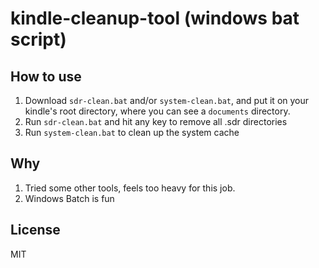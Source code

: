 # kindle-cleanup-tool (windows bat script)

## How to use

1. Download ```sdr-clean.bat``` and/or ```system-clean.bat```, and put it on your kindle's root directory, where you can see a ```documents``` directory.
2. Run ```sdr-clean.bat``` and hit any key to remove all .sdr directories
3. Run ```system-clean.bat``` to clean up the system cache

## Why

1. Tried some other tools, feels too heavy for this job.
2. Windows Batch is fun

## License
MIT
